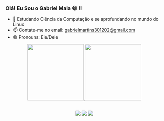 ### Olá! Eu Sou o Gabriel Maia 😄 !!

- 🌱 Estudando Ciência da Computação e se aprofundando no mundo do Linux
- 📫 Contate-me no email: gabrielmartins301202@gmail.com  
- 😄 Pronouns: Ele/Dele

<div align="center">
  <a href="https://github.com/JalimMezenga">
  <img height="180em" src="https://github-readme-stats.vercel.app/api?username=JalimMezenga&show_icons=true&theme=dark&include_all_commits=true&count_private=true"/>
  <img height="180em" src="https://github-readme-stats.vercel.app/api/top-langs/?username=JalimMezenga&layout=compact&langs_count=7&theme=dark"/>
    
##
   
  <a href="https://instagram.com/gabriel_maia26" target="_blank"><img src="https://img.shields.io/badge/-Instagram-%23E4405F?style=for-the-badge&logo=instagram&logoColor=white" target="_blank"></a>
  <a href = "mailto:gabrielmartins301202@gmail.com"><img src="https://img.shields.io/badge/-Gmail-%23333?style=for-the-badge&logo=gmail&logoColor=white" target="_blank"></a>
  <a href="https://www.linkedin.com/in/gabriel-maia-martins-4a1150181/" target="_blank"><img src="https://img.shields.io/badge/-LinkedIn-%230077B5?style=for-the-badge&logo=linkedin&logoColor=white" target="_blank"></a> 
